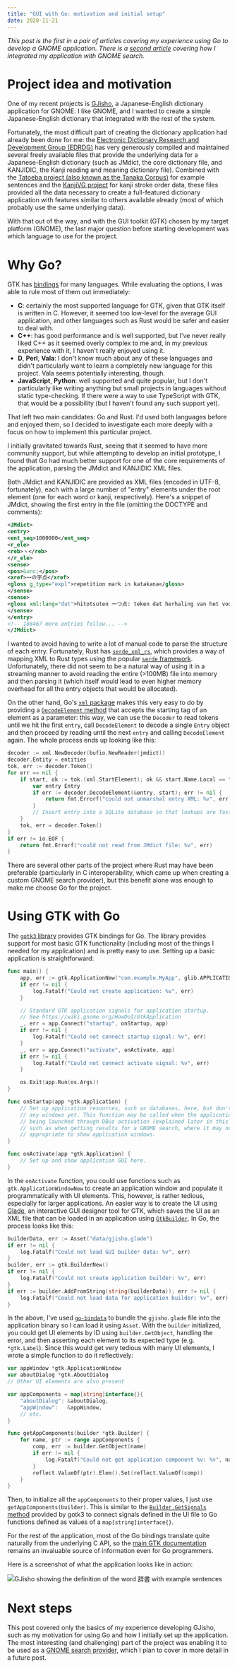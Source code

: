 ```yaml
---
title: "GUI with Go: motivation and initial setup"
date: 2020-11-21
---
```


_This post is the first in a pair of articles covering my experience using Go to
develop a GNOME application. There is a
[second article](./gui-with-go-search-provider.html) covering how I integrated
my application with GNOME search._

# Project idea and motivation

One of my recent projects is [GJisho](https://github.com/ianprime0509/gjisho), a
Japanese-English dictionary application for GNOME. I like GNOME, and I wanted to
create a simple Japanese-English dictionary that integrated with the rest of the
system.

Fortunately, the most difficult part of creating the dictionary application had
already been done for me: the
[Electronic Dictionary Research and Development Group (EDRDG)](https://www.edrdg.org/wiki/index.php/Main_Page)
has very generously compiled and maintained several freely available files that
provide the underlying data for a Japanese-English dictionary (such as JMdict,
the core dictionary file, and KANJIDIC, the Kanji reading and meaning dictionary
file). Combined with the
[Tatoeba project (also known as the Tanaka Corpus)](https://www.edrdg.org/wiki/index.php/Tanaka_Corpus)
for example sentences and the
[KanjiVG project](https://github.com/KanjiVG/kanjivg) for kanji stroke order
data, these files provided all the data necessary to create a full-featured
dictionary application with features similar to others available already (most
of which probably use the same underlying data).

With that out of the way, and with the GUI toolkit (GTK) chosen by my target
platform (GNOME), the last major question before starting development was which
language to use for the project.

# Why Go?

GTK has [bindings](https://www.gtk.org/docs/language-bindings/) for many
languages. While evaluating the options, I was able to rule most of them out
immediately:

- **C**: certainly the most supported language for GTK, given that GTK itself is
  written in C. However, it seemed too low-level for the average GUI
  application, and other languages such as Rust would be safer and easier to
  deal with.
- **C++**: has good performance and is well supported, but I've never really
  liked C++ as it seemed overly complex to me and, in my previous experience
  with it, I haven't really enjoyed using it.
- **D**, **Perl**, **Vala**: I don't know much about any of these languages and
  didn't particularly want to learn a completely new language for this project.
  Vala seems potentially interesting, though.
- **JavaScript**, **Python**: well supported and quite popular, but I don't
  particularly like writing anything but small projects in languages without
  static type-checking. If there were a way to use TypeScript with GTK, that
  would be a possibility (but I haven't found any such support yet).

That left two main candidates: Go and Rust. I'd used both languages before and
enjoyed them, so I decided to investigate each more deeply with a focus on how
to implement this particular project.

I initially gravitated towards Rust, seeing that it seemed to have more
community support, but while attempting to develop an initial prototype, I found
that Go had much better support for one of the core requirements of the
application, parsing the JMdict and KANJIDIC XML files.

Both JMdict and KANJIDIC are provided as XML files (encoded in UTF-8,
fortunately), each with a large number of "entry" elements under the root
element (one for each word or kanji, respectively). Here's a snippet of JMdict,
showing the first entry in the file (omitting the DOCTYPE and comments):

```xml
<JMdict>
<entry>
<ent_seq>1000000</ent_seq>
<r_ele>
<reb>ヽ</reb>
</r_ele>
<sense>
<pos>&unc;</pos>
<xref>一の字点</xref>
<gloss g_type="expl">repetition mark in katakana</gloss>
</sense>
<sense>
<gloss xml:lang="dut">hitotsuten 一つ点: teken dat herhaling van het voorafgaande katakana-schriftteken aangeeft</gloss>
</sense>
</entry>
<!-- 188467 more entries follow... -->
</JMdict>
```

I wanted to avoid having to write a lot of manual code to parse the structure of
each entry. Fortunately, Rust has
[`serde_xml_rs`](https://crates.io/crates/serde-xml-rs), which provides a way of
mapping XML to Rust types using the popular
[`serde` framework](https://crates.io/crates/serde). Unfortunately, there did
not seem to be a natural way of using it in a streaming manner to avoid reading
the entire (>100MB) file into memory and then parsing it (which itself would
lead to even higher memory overhead for all the entry objects that would be
allocated).

On the other hand, Go's [`xml` package](https://golang.org/pkg/encoding/xml/)
makes this very easy to do by providing a
[`DecodeElement` method](https://golang.org/pkg/encoding/xml/#Decoder.DecodeElement)
that accepts the starting tag of an element as a parameter: this way, we can use
the `Decoder` to read tokens until we hit the first `entry`, call
`DecodeElement` to decode a single `Entry` object and then proceed by reading
until the next `entry` and calling `DecodeElement` again. The whole process ends
up looking like this:

```go
decoder := xml.NewDecoder(bufio.NewReader(jmdict))
decoder.Entity = entities
tok, err := decoder.Token()
for err == nil {
    if start, ok := tok.(xml.StartElement); ok && start.Name.Local == "entry" {
        var entry Entry
        if err := decoder.DecodeElement(&entry, start); err != nil {
            return fmt.Errorf("could not unmarshal entry XML: %v", err)
        }
        // Insert entry into a SQLite database so that lookups are fast
    }
    tok, err = decoder.Token()
}
if err != io.EOF {
    return fmt.Errorf("could not read from JMdict file: %v", err)
}
```

There are several other parts of the project where Rust may have been preferable
(particularly in C interoperability, which came up when creating a custom GNOME
search provider), but this benefit alone was enough to make me choose Go for the
project.

# Using GTK with Go

The [`gotk3` library](https://github.com/gotk3/gotk3) provides GTK bindings for
Go. The library provides support for most basic GTK functionality (including
most of the things I needed for my application) and is pretty easy to use.
Setting up a basic application is straightforward:

```go
func main() {
    app, err := gtk.ApplicationNew("com.example.MyApp", glib.APPLICATION_FLAGS_NONE)
    if err != nil {
        log.Fatalf("Could not create application: %v", err)
    }

    // Standard GTK application signals for application startup.
    // See https://wiki.gnome.org/HowDoI/GtkApplication
    _, err = app.Connect("startup", onStartup, app)
    if err != nil {
        log.Fatalf("Could not connect startup signal: %v", err)
    }
    _, err = app.Connect("activate", onActivate, app)
    if err != nil {
        log.Fatalf("Could not connect activate signal: %v", err)
    }

    os.Exit(app.Run(os.Args))
}

func onStartup(app *gtk.Application) {
    // Set up application resources, such as databases, here, but don't show
    // any windows yet. This function may be called when the application is
    // being launched through DBus activation (explained later in this article),
    // such as when getting results for a GNOME search, where it may not be
    // appropriate to show application windows.
}

func onActivate(app *gtk.Application) {
    // Set up and show application GUI here.
}
```

In the `onActivate` function, you could use functions such as
`gtk.ApplicationWindowNew` to create an application window and populate it
programmatically with UI elements. This, however, is rather tedious, especially
for larger applications. An easier way is to create the UI using
[Glade](https://glade.gnome.org/), an interactive GUI designer tool for GTK,
which saves the UI as an XML file that can be loaded in an application using
[`GtkBuilder`](https://developer.gnome.org/gtk3/stable/GtkBuilder.html). In Go,
the process looks like this:

```go
builderData, err := Asset("data/gjisho.glade")
if err != nil {
    log.Fatalf("Could not load GUI builder data: %v", err)
}
builder, err := gtk.BuilderNew()
if err != nil {
    log.Fatalf("Could not create application builder: %v", err)
}
if err := builder.AddFromString(string(builderData)); err != nil {
    log.Fatalf("Could not load data for application builder: %v", err)
}
```

In the above, I've used [`go-bindata`](https://github.com/go-bindata/go-bindata)
to bundle the `gjisho.glade` file into the application binary so I can load it
using `Asset`. With the `builder` initialized, you could get UI elements by ID
using `builder.GetObject`, handling the error, and then asserting each element
to its expected type (e.g. `*gtk.Label`). Since this would get very tedious with
many UI elements, I wrote a simple function to do it reflectively:

```go
var appWindow *gtk.ApplicationWindow
var aboutDialog *gtk.AboutDialog
// Other UI elements are also present

var appComponents = map[string]interface{}{
	"aboutDialog": &aboutDialog,
	"appWindow":   &appWindow,
    // etc.
}

func getAppComponents(builder *gtk.Builder) {
	for name, ptr := range appComponents {
		comp, err := builder.GetObject(name)
		if err != nil {
			log.Fatalf("Could not get application component %v: %v", name, err)
		}
		reflect.ValueOf(ptr).Elem().Set(reflect.ValueOf(comp))
	}
}
```

Then, to initialize all the `appComponents` to their proper values, I just use
`getAppComponents(builder)`. This is similar to the
[`Builder.GetSignals` method](https://pkg.go.dev/github.com/gotk3/gotk3/gtk#Builder.ConnectSignals)
provided by gotk3 to connect signals defined in the UI file to Go functions
defined as values of a `map[string]interface{}`.

For the rest of the application, most of the Go bindings translate quite
naturally from the underlying C API, so the
[main GTK documentation](https://developer.gnome.org/gtk3/stable/index.html)
remains an invaluable source of information even for Go programmers.

Here is a screenshot of what the application looks like in action:

![GJisho showing the definition of the word 辞書 with example
sentences](./img/gjisho.png)

# Next steps

This post covered only the basics of my experience developing GJisho, such as my
motivation for using Go and how I initially set up the application. The most
interesting (and challenging) part of the project was enabling it to be used as
a [GNOME search provider](https://developer.gnome.org/SearchProvider/), which I
plan to cover in more detail in a future post.
